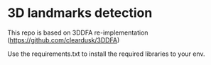 # 3D landmarks detection
This repo is based on 3DDFA re-implementation (https://github.com/cleardusk/3DDFA)

Use the requirements.txt to install the required libraries to your env. 


